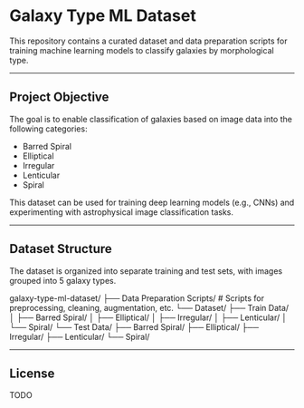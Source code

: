 # Galaxy Type ML Dataset

This repository contains a curated dataset and data preparation scripts for training machine learning models to classify galaxies by morphological type.

---

## Project Objective

The goal is to enable classification of galaxies based on image data into the following categories:

- Barred Spiral
- Elliptical
- Irregular
- Lenticular
- Spiral

This dataset can be used for training deep learning models (e.g., CNNs) and experimenting with astrophysical image classification tasks.

---

## Dataset Structure

The dataset is organized into separate training and test sets, with images grouped into 5 galaxy types.

galaxy-type-ml-dataset/
├── Data Preparation Scripts/ # Scripts for preprocessing, cleaning, augmentation, etc.
└── Dataset/
    ├── Train Data/
    │   ├── Barred Spiral/
    │   ├── Elliptical/
    │   ├── Irregular/
    │   ├── Lenticular/
    │   └── Spiral/
    └── Test Data/
        ├── Barred Spiral/
        ├── Elliptical/
        ├── Irregular/
        ├── Lenticular/
        └── Spiral/

---

## License
TODO
